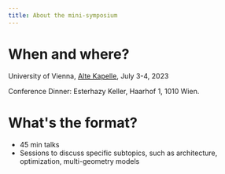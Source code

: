 ```yaml
---
title: About the mini-symposium
---
```


<div class="my-6">
<h1 class="text-2xl mt-3 font-bold text-gray-800">When and where?</h1>
<p>University of Vienna, <a class="underline" href="/location">Alte Kapelle</a>,
July 3-4, 2023</p>
<p>Conference Dinner: Esterhazy Keller, Haarhof 1, 1010 Wien.</p>

</div>

<div class="my-6">
<h1 class="text-2xl mt-3 font-bold text-gray-800">What's the format?</h1>
<ul>
<li>45 min talks</li>
<li>Sessions to discuss specific subtopics, such as architecture, optimization, multi-geometry models</li>
</ul>
</div>
